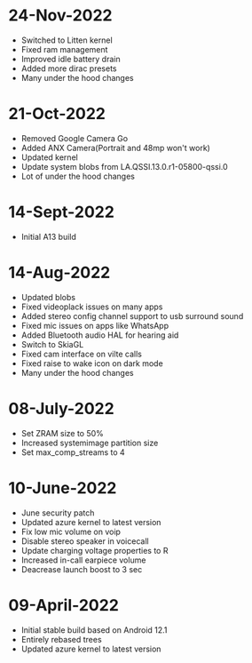 # 24-Nov-2022
- Switched to Litten kernel
- Fixed ram management
- Improved idle battery drain
- Added more dirac presets
- Many under the hood changes

# 21-Oct-2022
 - Removed Google Camera Go
 - Added ANX Camera(Portrait and 48mp won't work)
 - Updated kernel
 - Update system blobs from LA.QSSI.13.0.r1-05800-qssi.0
 - Lot of under the hood changes

# 14-Sept-2022
 - Initial A13 build

# 14-Aug-2022
- Updated blobs
 - Fixed videoplack issues on many apps
 - Added stereo config channel support to usb surround sound
 - Fixed mic issues on apps like WhatsApp
 - Added Bluetooth audio HAL for hearing aid
 - Switch to SkiaGL
 - Fixed cam interface on vilte calls
 - Fixed raise to wake icon on dark mode
 - Many under the hood changes

# 08-July-2022
 - Set ZRAM size to 50%
 - Increased systemimage partition size
 - Set max_comp_streams to 4 

# 10-June-2022
 - June security patch
 - Updated azure kernel to latest version
 - Fix low mic volume on voip
 - Disable stereo speaker in voicecall
 - Update charging voltage properties to R
 - Increased in-call earpiece volume
 - Deacrease launch boost to 3 sec

# 09-April-2022
 - Initial stable build based on Android 12.1
 - Entirely rebased trees
 - Updated azure kernel to latest version
